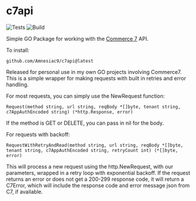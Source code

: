 # c7api

![Tests](https://github.com/Amnesiac9/c7api/actions/workflows/tests.yml/badge.svg?branch=main)
![Build](https://github.com/Amnesiac9/c7api/actions/workflows/build.yml/badge.svg?branch=main)


Simple GO Package for working with the [Commerce 7](https://commerce7.com/) API.

To install:
```
github.com/Amnesiac9/c7api@latest
```

Released for personal use in my own GO projects involving Commerce7. This is a simple wrapper for making requests with built in retries and error handling.

For most requests, you can simply use the NewRequest function:
```
Request(method string, url string, reqBody *[]byte, tenant string, c7AppAuthEncoded string) (*http.Response, error)
```
If the method is GET or DELETE, you can pass in nil for the body.

For requests with backoff: 
```
RequestWithRetryAndRead(method string, url string, reqBody *[]byte, tenant string, c7AppAuthEncoded string, retryCount int) (*[]byte, error)
```
This will process a new request using the http.NewRequest, with our parameters, wrapped in a retry loop with exponential backoff. If the request returns an error or does not get a 200-299 response code, it will return a C7Error, which will include the response code and error message json from C7, if available.
